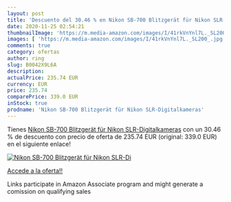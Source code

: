 ```yaml
---
layout: post
title: 'Descuento del 30.46 % en Nikon SB-700 Blitzgerät für Nikon SLR-Di'
date: 2020-11-25 02:54:21
thumbnailImage: 'https://m.media-amazon.com/images/I/41rkVnYnl7L._SL200_.jpg'
images: [ 'https://m.media-amazon.com/images/I/41rkVnYnl7L._SL200_.jpg' ]
comments: true
category: ofertas
author: ring
slug: B0042X9L6A
description:
actualPrice: 235.74 EUR
currency: EUR
price: 235.74
comparePrice: 339.0 EUR
inStock: true
prodname: 'Nikon SB-700 Blitzgerät für Nikon SLR-Digitalkameras'
---
```


Tienes [Nikon SB-700 Blitzgerät für Nikon SLR-Digitalkameras](https://www.amazon.de/dp/B0042X9L6A/?tag=tolees0ca-21) con un 30.46 % de descuento con precio de oferta de 235.74 EUR (original: 339.0 EUR) en el siguiente enlace!

[![Nikon SB-700 Blitzgerät für Nikon SLR-Di](https://m.media-amazon.com/images/I/41rkVnYnl7L._SL200_.jpg)](https://www.amazon.de/dp/B0042X9L6A/?tag=tolees0ca-21)

[Accede a la oferta!!](https://www.amazon.de/dp/B0042X9L6A/?tag=tolees0ca-21)

Links participate in Amazon Associate program and might generate a comission on qualifying sales


